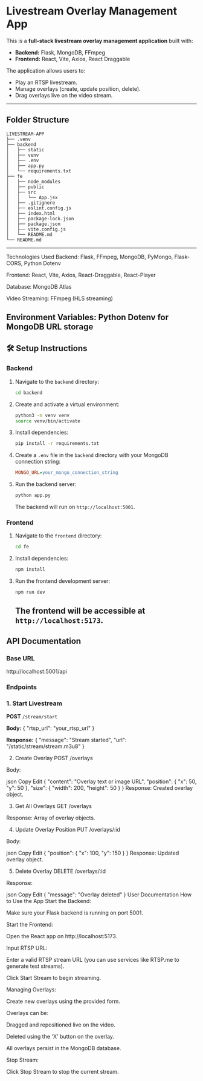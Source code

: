 # Livestream Overlay Management App

This is a **full-stack livestream overlay management application** built with:
- **Backend:** Flask, MongoDB, FFmpeg
- **Frontend:** React, Vite, Axios, React Draggable

The application allows users to:
- Play an RTSP livestream.
- Manage overlays (create, update position, delete).
- Drag overlays live on the video stream.

---

## Folder Structure

```text
LIVESTREAM-APP
├── .venv
├── backend
│   ├── static
│   ├── venv
│   ├── .env
│   ├── app.py
│   └── requirements.txt
├── fe
│   ├── node_modules
│   ├── public
│   ├── src
│   │   └── App.jsx
│   ├── .gitignore
│   ├── eslint.config.js
│   ├── index.html
│   ├── package-lock.json
│   ├── package.json
│   ├── vite.config.js
│   └── README.md
└── README.md
```
---
Technologies Used
Backend: Flask, FFmpeg, MongoDB, PyMongo, Flask-CORS, Python Dotenv

Frontend: React, Vite, Axios, React-Draggable, React-Player

Database: MongoDB Atlas

Video Streaming: FFmpeg (HLS streaming)

Environment Variables: Python Dotenv for MongoDB URL storage
---

## 🛠️ Setup Instructions

### Backend
1.  Navigate to the `backend` directory:
    ```bash
    cd backend
    ```

2.  Create and activate a virtual environment:
    ```bash
    python3 -m venv venv
    source venv/bin/activate
    ```

3.  Install dependencies:
    ```bash
    pip install -r requirements.txt
    ```

4.  Create a `.env` file in the `backend` directory with your MongoDB connection string:
    ```ini
    MONGO_URL=your_mongo_connection_string
    ```

5.  Run the backend server:
    ```bash
    python app.py
    ```
    The backend will run on `http://localhost:5001`.

### Frontend
1.  Navigate to the `frontend` directory:
    ```bash
    cd fe
    ```

2.  Install dependencies:
    ```bash
    npm install
    ```

3.  Run the frontend development server:
    ```bash
    npm run dev
    ```
    The frontend will be accessible at `http://localhost:5173`.
    ---
## API Documentation

### Base URL
http://localhost:5001/api

### Endpoints

### 1. Start Livestream
**POST** `/stream/start`

**Body:**
{ "rtsp_url": "your_rtsp_url" }

**Response:**
{ "message": "Stream started", "url": "/static/stream/stream.m3u8" }

2. Create Overlay
POST /overlays

Body:

json
Copy
Edit
{
  "content": "Overlay text or image URL",
  "position": { "x": 50, "y": 50 },
  "size": { "width": 200, "height": 50 }
}
Response: Created overlay object.

3. Get All Overlays
GET /overlays

Response: Array of overlay objects.

4. Update Overlay Position
PUT /overlays/:id

Body:

json
Copy
Edit
{ "position": { "x": 100, "y": 150 } }
Response: Updated overlay object.

5. Delete Overlay
DELETE /overlays/:id

Response:

json
Copy
Edit
{ "message": "Overlay deleted" }
User Documentation
How to Use the App
Start the Backend:

Make sure your Flask backend is running on port 5001.

Start the Frontend:

Open the React app on http://localhost:5173.

Input RTSP URL:

Enter a valid RTSP stream URL (you can use services like RTSP.me to generate test streams).

Click Start Stream to begin streaming.

Managing Overlays:

Create new overlays using the provided form.

Overlays can be:

Dragged and repositioned live on the video.

Deleted using the 'X' button on the overlay.

All overlays persist in the MongoDB database.

Stop Stream:

Click Stop Stream to stop the current stream.
